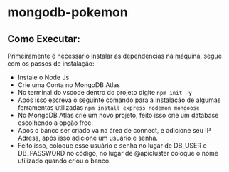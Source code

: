 # mongodb-pokemon

## Como Executar:

Primeiramente é necessário instalar as dependências na máquina, segue com os passos de instalação:
- Instale o Node Js <br>
- Crie uma Conta no MongoDB Atlas <br>
- No terminal do vscode dentro do projeto digite  ```npm init -y``` <br>
- Após isso escreva o seguinte comando para a instalação de algumas ferramentas utilizadas ```npm install express nodemon mongoose``` <br>
- No MongoDB Atlas crie um novo projeto, feito isso crie um database escolhendo a opção free. <br>
- Após o banco ser criado vá na área de connect, e adicione seu IP Adress, após isso adicione um usuário e senha. <br>
- Feito isso, coloque esse usuário e senha no lugar de DB_USER e DB_PASSWORD no código, no lugar de @apicluster coloque o nome utilizado quando criou o banco. <br>
